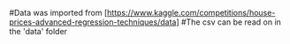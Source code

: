 #Data was imported from [https://www.kaggle.com/competitions/house-prices-advanced-regression-techniques/data]
#The csv can be read on in the 'data' folder


